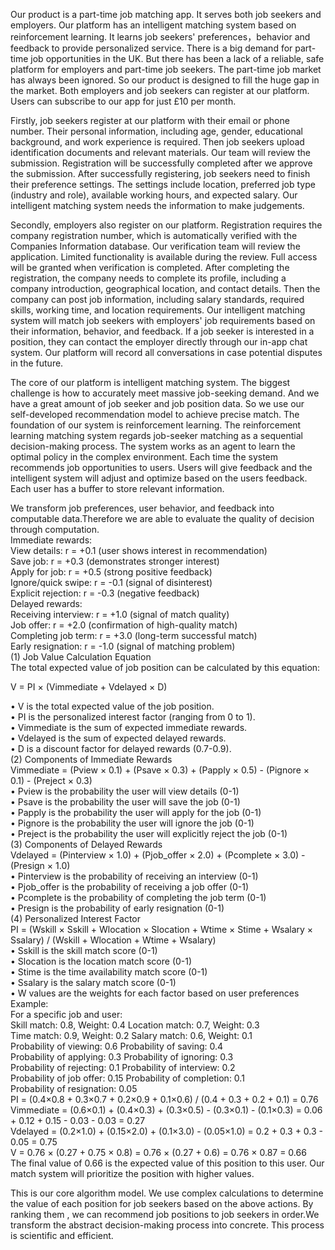  Our product is a part-time job matching app. It serves both job seekers and employers. Our platform has an intelligent matching system based on reinforcement learning. It learns job seekers' preferences，behavior and feedback to provide personalized service. There is a big demand for part-time job opportunities in the UK. But there has been a lack of a reliable, safe platform for employers and part-time job seekers. The part-time job market has always been ignored. So our product is designed to fill the huge gap in the market. Both employers and job seekers can register at our platform. Users can subscribe to our app for just £10 per month. 
 
   Firstly, job seekers register at our platform with their email or phone number. Their personal information, including age, gender, educational background, and work experience is required. Then job seekers upload identification documents and relevant materials. Our team will review the submission. Registration will be successfully completed after we approve the submission. After successfully registering, job seekers need to finish their preference settings. The settings include location, preferred job type (industry and role), available working hours, and expected salary. Our intelligent matching system needs the information to make judgements.
   
   Secondly, employers also register on our platform. Registration requires the company registration number, which is automatically verified with the Companies Information database. Our verification team will review the application. Limited functionality is available during the review. Full access will be granted when verification is completed. After completing the registration, the company needs to complete its profile, including a company introduction, geographical location, and contact details. Then the company can post job information, including salary standards, required skills, working time, and location requirements. Our intelligent matching system will match job seekers with employers' job requirements based on their information, behavior, and feedback. If a job seeker is interested in a position, they can contact the employer directly through our in-app chat system. Our platform will record all conversations in case potential disputes in the future.
   
 The core of our platform is intelligent matching system. The biggest challenge is how to accurately meet massive job-seeking demand. And we have a great amount of job seeker and job position data. So we use our self-developed recommendation model to achieve precise match. The foundation of our system is reinforcement learning. The reinforcement learning matching system regards job-seeker matching as a sequential decision-making process. The system works as an agent to learn the optimal policy in the complex environment. Each time the system recommends job opportunities to users. Users will give feedback and the intelligent system will adjust and optimize based on the users feedback. Each user has a buffer to store relevant information.
  
  We transform job preferences, user behavior, and feedback into computable data.Therefore we are able to evaluate the quality of decision through computation.   
Immediate rewards:  
View details: r = +0.1 (user shows interest in recommendation)  
Save job: r = +0.3 (demonstrates stronger interest)  
Apply for job: r = +0.5 (strong positive feedback)  
Ignore/quick swipe: r = -0.1 (signal of disinterest)  
Explicit rejection: r = -0.3 (negative feedback)  
Delayed rewards:  
Receiving interview: r = +1.0 (signal of match quality)  
Job offer: r = +2.0 (confirmation of high-quality match)  
Completing job term: r = +3.0 (long-term successful match)  
Early resignation: r = -1.0 (signal of matching problem)  
(1) Job Value Calculation Equation  
The total expected value of job position can be calculated by this equation:  

V = PI × (Vimmediate + Vdelayed × D)  

• V is the total expected value of the job position.   
• PI is the personalized interest factor (ranging from 0 to 1).   
• Vimmediate is the sum of expected immediate rewards.   
• Vdelayed is the sum of expected delayed rewards.   
• D is a discount factor for delayed rewards (0.7-0.9).  
(2) Components of Immediate Rewards  
Vimmediate = (Pview × 0.1) + (Psave × 0.3) + (Papply × 0.5) - (Pignore × 0.1) - (Preject × 0.3)  
• Pview is the probability the user will view details (0-1)   
• Psave is the probability the user will save the job (0-1)   
• Papply is the probability the user will apply for the job (0-1)   
• Pignore is the probability the user will ignore the job (0-1)   
• Preject is the probability the user will explicitly reject the job (0-1)  
(3) Components of Delayed Rewards  
Vdelayed = (Pinterview × 1.0) + (Pjob_offer × 2.0) + (Pcomplete × 3.0) - (Presign × 1.0)  
• Pinterview is the probability of receiving an interview (0-1)   
• Pjob_offer is the probability of receiving a job offer (0-1)   
• Pcomplete is the probability of completing the job term (0-1)   
• Presign is the probability of early resignation (0-1)  
(4) Personalized Interest Factor  
PI = (Wskill × Sskill + Wlocation × Slocation + Wtime × Stime + Wsalary × Ssalary) / (Wskill + Wlocation + Wtime + Wsalary)  
• Sskill is the skill match score (0-1)   
• Slocation is the location match score (0-1)   
• Stime is the time availability match score (0-1)   
• Ssalary is the salary match score (0-1)   
• W values are the weights for each factor based on user preferences  
Example:  
For a specific job and user:  
Skill match: 0.8, Weight: 0.4   Location match: 0.7, Weight: 0.3  
Time match: 0.9, Weight: 0.2   Salary match: 0.6, Weight: 0.1  
Probability of viewing: 0.6    Probability of saving: 0.4  
Probability of applying: 0.3   Probability of ignoring: 0.3  
Probability of rejecting: 0.1   Probability of interview: 0.2  
Probability of job offer: 0.15   Probability of completion: 0.1  
Probability of resignation: 0.05  
PI = (0.4×0.8 + 0.3×0.7 + 0.2×0.9 + 0.1×0.6) / (0.4 + 0.3 + 0.2 + 0.1) = 0.76  
Vimmediate = (0.6×0.1) + (0.4×0.3) + (0.3×0.5) - (0.3×0.1) - (0.1×0.3) = 0.06 + 0.12 + 0.15 - 0.03 - 0.03 = 0.27  
Vdelayed = (0.2×1.0) + (0.15×2.0) + (0.1×3.0) - (0.05×1.0) = 0.2 + 0.3 + 0.3 - 0.05 = 0.75  
V = 0.76 × (0.27 + 0.75 × 0.8) = 0.76 × (0.27 + 0.6) = 0.76 × 0.87 = 0.66  
The final value of 0.66 is the expected value of this position to this user. Our match system will prioritize the position with higher values.

This is our core algorithm model. We use complex calculations to determine the value of each position for job seekers based on the above actions. By ranking them , we can recommend job positions to job seekers in order.We transform the abstract decision-making process into concrete.  This process is scientific and efficient.

